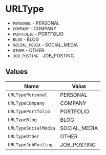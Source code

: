 # URLType

* `PERSONAL` - PERSONAL
* `COMPANY` - COMPANY
* `PORTFOLIO` - PORTFOLIO
* `BLOG` - BLOG
* `SOCIAL_MEDIA` - SOCIAL_MEDIA
* `OTHER` - OTHER
* `JOB_POSTING` - JOB_POSTING


## Values

| Name                 | Value                |
| -------------------- | -------------------- |
| `URLTypePersonal`    | PERSONAL             |
| `URLTypeCompany`     | COMPANY              |
| `URLTypePortfolio`   | PORTFOLIO            |
| `URLTypeBlog`        | BLOG                 |
| `URLTypeSocialMedia` | SOCIAL_MEDIA         |
| `URLTypeOther`       | OTHER                |
| `URLTypeJobPosting`  | JOB_POSTING          |
